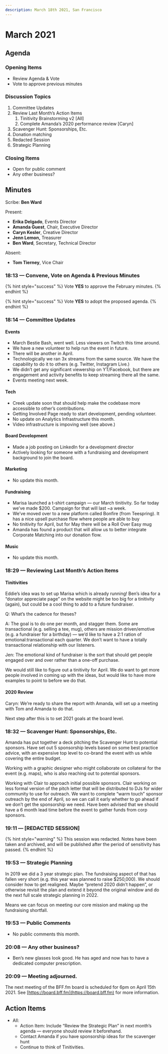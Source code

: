```yaml
---
description: March 18th 2021, San Francisco
---
```


# March 2021

## Agenda

### Opening Items

* Review Agenda & Vote
* Vote to approve previous minutes



### Discussion Topics

1. Committee Updates
2. Review Last Month’s Action Items
   1. Tinitivity Brainstorming v2 \[All]
   2. Complete Amanda’s 2020 performance review \[Caryn]
3. Scavenger Hunt: Sponsorships, Etc.
4. Donation matching
5. Redacted Session
6. Strategic Planning

### Closing Items

* Open for public comment
* Any other business?

## Minutes

Scribe: **Ben Ward**

Present:

* **Erika Delgado**, Events Director
* **Amanda Guest**, Chair, Executive Director
* **Caryn Kesler**, Creative Director
* **Jenn Lemon,** Treasurer
* **Ben Ward**, Secretary, Technical Director

Absent:

* **Tom Tierney**, Vice Chair

### 18:13 — Convene, Vote on Agenda & Previous Minutes

{% hint style="success" %}
Vote **YES** to approve the February minutes.
{% endhint %}

{% hint style="success" %}
Vote **YES** to adopt the proposed agenda.
{% endhint %}

### 18:14 — Committee Updates

#### Events

* March Bestie Bash, went well. Less viewers on Twitch this time around.
* We have a new volunteer to help run the event in future.
* There will be another in April.
* Technologically we ran 3x streams from the same source. We have the capability to do it to others (e.g. Twitter, Instagram Live.)
* We didn’t get any significant viewership on YT/Facebook, but there are engagement and activity benefits to keep streaming there all the same.
* Events meeting next week.

#### Tech

* Creek update soon that should help make the codebase more accessible to other’s contributions.
* Getting Involved Page ready to start development, pending volunteer.
* No update on Analytics Infrastructure this month.
* Video infrastructure is impoving well (see above.)

#### Board Development

* Made a job posting on LinkedIn for a development director
* Actively looking for someone with a fundraising and development background to join the board.

#### Marketing

* No update this month.

#### Fundraising

* Marisa launched a t-shirt campaign — our March tinitivity. So far today we’ve made $200. Campaign for that will last \~a week.
* We’ve moved over to a new platform called Bonfire (from Teespring). It has a nice upsell purchase flow where people are able to buy
* No tinitivity for April, but for May there will be a Roll Over Easy mug
* Amanda has found a product that will allow us to better integrate Corporate Matching into our donation flow.

#### Music

* No update this month.

### 18:29 — Reviewing Last Month’s Action Items

#### Tinitivities

Eddie’s idea was to set up Marisa which is already running! Ben’s idea for a “donator appreciate page” on the website might be too big for a tinitivity (again), but could be a cool thing to add to a future fundraiser.

Q: What’s the cadence for theses?

A: The goal is to do one per month, and stagger them. Some are transactional (e.g. selling a tee, mug), others are mission driven/emotive (e.g. a fundraiser for a birthday) — we’d like to have a 2:1 ration of emotional:transactional each quarter. We don’t want to have a totally transactional relationship with our listeners.

Jen: The emotional kind of fundraiser is the sort that should get people engaged over and over rather than a one-off purchase.

We would still like to figure out a tinitivity for April. We do want to get more people involved in coming up with the ideas, but would like to have more examples to point to before we do that.

#### 2020 Review

Caryn: We’re ready to share the report with Amanda, will set up a meeting with Tom and Amanda to do that.

Next step after this is to set 2021 goals at the board level.

### 18:32 — Scavenger Hunt: Sponsorships, Etc.

Amanda has put together a deck pitching the Scavenger Hunt to potential sponsors. Have set out 5 sponsorship levels based on some best practice advice, with an expensive top level to co-brand the event with us while covering the entire budget.

Working with a graphic designer who might collaborate on collateral for the event (e.g. maps), who is also reaching out to potential sponsors.

Working with Clair to approach initial possible sponsors. Clair working on less formal version of the pitch letter that will be distributed to DJs for wider community to use for outreach. We want to complete “warm touch” sponsor outreach by the end of April, so we can call it early whether to go ahead if we don’t get the sponsorship we need. Have been advised that we should have a 6 month lead time before the event to gather funds from corp sponsors.

### 19:11 — \[REDACTED SESSION]

{% hint style="warning" %}
This session was redacted. Notes have been taken and archived, and will be published after the period of sensitivity has passed.
{% endhint %}

### 19:53 — Strategic Planning

In 2019 we did a 3 year strategic plan. The fundraising aspect of that has fallen very short (e.g. this year was planned to raise $250,000). We should consider how to get realigned. Maybe “pretend 2020 didn’t happen”, or otherwise revisit the plan and extend it beyond the original window and do the next full scale strategic planning in 2022.

Means we can focus on meeting our core mission and making up the fundraising shortfall.

### 19:53 — Public Comments

* No public comments this month.

### 20:08 — Any other business?

* Ben’s new glasses look good. He has aged and now has to have a dedicated computer prescription.

### 20:09 — Meeting adjourned.

The next meeting of the BFF.fm board is scheduled for 6pm on April 15th 2021. See [https://board.bff.fm](https://board.bff.fm) for more information.

## Action Items

* All:
  * Action Item: Include “Review the Strategic Plan” in next month’s agenda — everyone should review it beforehand.
  * Contact Amanda if you have sponsorship ideas for the scavenger hunt
  * Continue to think of Tinitivities.

